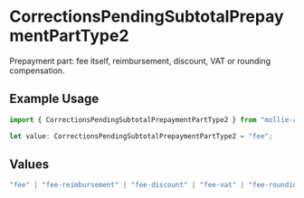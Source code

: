 # CorrectionsPendingSubtotalPrepaymentPartType2

Prepayment part: fee itself, reimbursement, discount, VAT or rounding compensation.

## Example Usage

```typescript
import { CorrectionsPendingSubtotalPrepaymentPartType2 } from "mollie-api-typescript/models/operations";

let value: CorrectionsPendingSubtotalPrepaymentPartType2 = "fee";
```

## Values

```typescript
"fee" | "fee-reimbursement" | "fee-discount" | "fee-vat" | "fee-rounding-compensation"
```